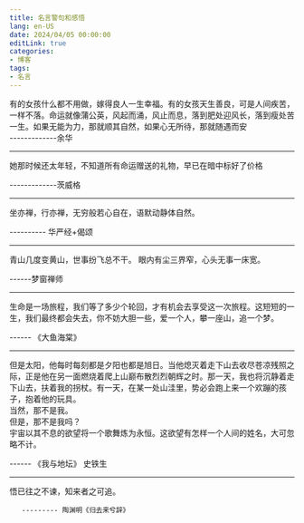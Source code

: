 ```yaml
---
title: 名言警句和感悟
lang: en-US
date: 2024/04/05 00:00:00
editLink: true
categories: 
- 博客
tags: 
- 名言
---
```



有的女孩什么都不用做，嫁得良人一生幸福。有的女孩天生善良，可是人间疾苦，一样不落。命运就像蒲公英，风起而涌，风止而息，落到肥处迎风长，落到瘦处苦一生。如果无能为力，那就顺其自然，如果心无所待，那就随遇而安      
-------------余华

--------------------------------------------------

                                                              
  她那时候还太年轻，不知道所有命运赠送的礼物，早已在暗中标好了价格            
                                                              
  -------------茨威格
  
                                                              
--------------------------------------------------

坐亦禅，行亦禅，无穷般若心自在，语默动静体自然。

---------- 华严经+偈颂

--------------------------------------------------

青山几度变黄山，世事纷飞总不干。 
眼内有尘三界窄，心头无事一床宽。

------梦窗禅师

--------------------------------------------------

生命是一场旅程，我们等了多少个轮回，才有机会去享受这一次旅程。这短短的一生，我们最终都会失去，你不妨大胆一些，爱一个人，攀一座山，追一个梦。

------ 《大鱼海棠》

--------------------------------------------------

但是太阳，他每时每刻都是夕阳也都是旭日。当他熄灭着走下山去收尽苍凉残照之际，正是他在另一面燃烧着爬上山巅布散烈烈朝辉之时。那一天，我也将沉静着走下山去，扶着我的拐杖。有一天，在某一处山洼里，势必会跑上来一个欢蹦的孩子，抱着他的玩具。    
当然，那不是我。    
但是，那不是我吗？     
宇宙以其不息的欲望将一个歌舞炼为永恒。这欲望有怎样一个人间的姓名，大可忽略不计。      


  ------ 《我与地坛》 史铁生

--------------------------------------------------

悟已往之不谏，知来者之可追。

       --------- 陶渊明《归去来兮辞》
